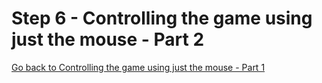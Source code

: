 # Step 6 - Controlling the game using just the mouse - Part 2

[Go back to Controlling the game using just the mouse - Part 1](README.md)
